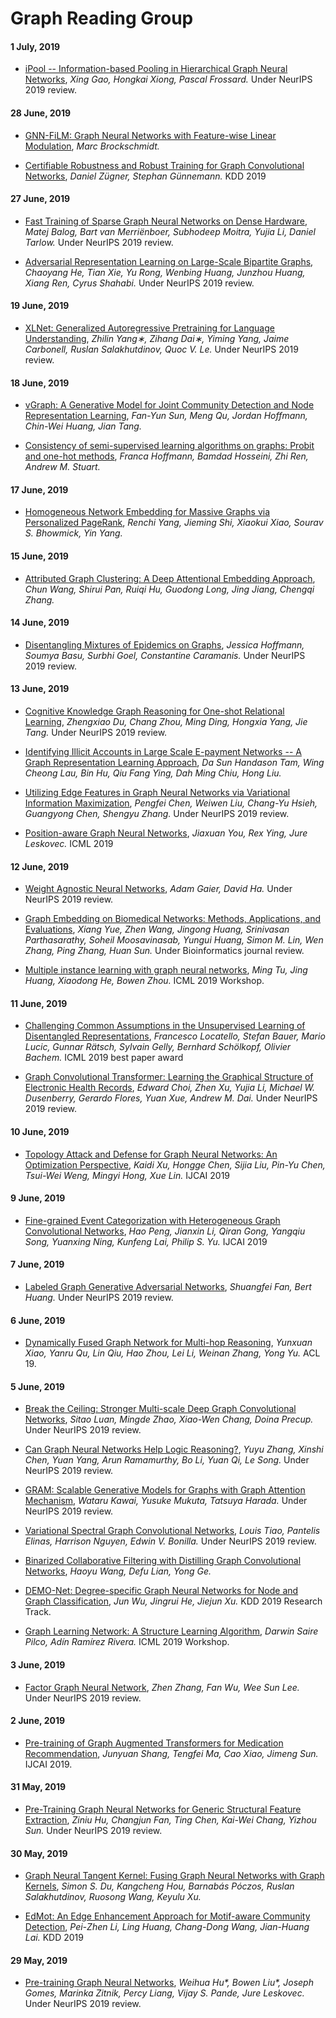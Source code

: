 # Graph Reading Group

#### 1 July, 2019

* [iPool -- Information-based Pooling in Hierarchical Graph Neural Networks](https://arxiv.org/abs/1907.00832), *Xing Gao, Hongkai Xiong, Pascal Frossard.* Under NeurIPS 2019 review.

#### 28 June, 2019

* [GNN-FiLM: Graph Neural Networks with Feature-wise Linear Modulation](https://arxiv.org/abs/1906.12192), *Marc Brockschmidt.* 

* [Certifiable Robustness and Robust Training for Graph Convolutional Networks](https://arxiv.org/abs/1906.12269), *Daniel Zügner, Stephan Günnemann.* KDD 2019

#### 27 June, 2019

* [Fast Training of Sparse Graph Neural Networks on Dense Hardware](https://arxiv.org/abs/1906.11786), *Matej Balog, Bart van Merriënboer, Subhodeep Moitra, Yujia Li, Daniel Tarlow.* Under NeurIPS 2019 review.

* [Adversarial Representation Learning on Large-Scale Bipartite Graphs](https://arxiv.org/abs/1906.11994), *Chaoyang He, Tian Xie, Yu Rong, Wenbing Huang, Junzhou Huang, Xiang Ren, Cyrus Shahabi.* Under NeurIPS 2019 review.

#### 19 June, 2019

* [XLNet: Generalized Autoregressive Pretraining for Language Understanding](https://arxiv.org/abs/1906.08237), *Zhilin Yang∗, Zihang Dai∗, Yiming Yang, Jaime Carbonell, Ruslan Salakhutdinov, Quoc V. Le.* Under NeurIPS 2019 review.

#### 18 June, 2019

* [vGraph: A Generative Model for Joint Community Detection and Node Representation Learning](https://arxiv.org/abs/1906.07159), *Fan-Yun Sun, Meng Qu, Jordan Hoffmann, Chin-Wei Huang, Jian Tang.* 

* [Consistency of semi-supervised learning algorithms on graphs: Probit and one-hot methods](https://arxiv.org/abs/1906.07658), *Franca Hoffmann, Bamdad Hosseini, Zhi Ren, Andrew M. Stuart.*

#### 17 June, 2019

* [Homogeneous Network Embedding for Massive Graphs via Personalized PageRank](https://arxiv.org/abs/1906.06826), *Renchi Yang, Jieming Shi, Xiaokui Xiao, Sourav S. Bhowmick, Yin Yang.*

#### 15 June, 2019

* [Attributed Graph Clustering: A Deep Attentional Embedding Approach](https://arxiv.org/abs/1906.06532), *Chun Wang, Shirui Pan, Ruiqi Hu, Guodong Long, Jing Jiang, Chengqi Zhang.* 

#### 14 June, 2019

* [Disentangling Mixtures of Epidemics on Graphs](https://arxiv.org/abs/1906.06057), *Jessica Hoffmann, Soumya Basu, Surbhi Goel, Constantine Caramanis.* Under NeurIPS 2019 review.

#### 13 June, 2019

* [Cognitive Knowledge Graph Reasoning for One-shot Relational Learning](https://arxiv.org/pdf/1906.05489.pdf), *Zhengxiao Du, Chang Zhou, Ming Ding, Hongxia Yang, Jie Tang.* Under NeurIPS 2019 review.

* [Identifying Illicit Accounts in Large Scale E-payment Networks -- A Graph Representation Learning Approach](https://arxiv.org/abs/1906.05546), *Da Sun Handason Tam, Wing Cheong Lau, Bin Hu, Qiu Fang Ying, Dah Ming Chiu, Hong Liu.* 

* [Utilizing Edge Features in Graph Neural Networks via Variational Information Maximization](https://arxiv.org/abs/1906.05488), *Pengfei Chen, Weiwen Liu, Chang-Yu Hsieh, Guangyong Chen, Shengyu Zhang.* Under NeurIPS 2019 review.

* [Position-aware Graph Neural Networks](https://arxiv.org/abs/1906.04817), *Jiaxuan You, Rex Ying, Jure Leskovec.* ICML 2019

#### 12 June, 2019

* [Weight Agnostic Neural Networks](https://arxiv.org/abs/1906.04358), *Adam Gaier, David Ha.* Under NeurIPS 2019 review.

* [Graph Embedding on Biomedical Networks: Methods, Applications, and Evaluations](https://arxiv.org/abs/1906.05017), *Xiang Yue, Zhen Wang, Jingong Huang, Srinivasan Parthasarathy, Soheil Moosavinasab, Yungui Huang, Simon M. Lin, Wen Zhang, Ping Zhang, Huan Sun.* Under Bioinformatics journal review.

* [Multiple instance learning with graph neural networks](https://arxiv.org/abs/1906.04881), *Ming Tu, Jing Huang, Xiaodong He, Bowen Zhou.* ICML 2019 Workshop.

#### 11 June, 2019

* [Challenging Common Assumptions in the Unsupervised Learning of Disentangled Representations](https://arxiv.org/abs/1811.12359), *Francesco Locatello, Stefan Bauer, Mario Lucic, Gunnar Rätsch, Sylvain Gelly, Bernhard Schölkopf, Olivier Bachem.* ICML 2019 best paper award

* [Graph Convolutional Transformer: Learning the Graphical Structure of Electronic Health Records](https://arxiv.org/abs/1906.04716), *Edward Choi, Zhen Xu, Yujia Li, Michael W. Dusenberry, Gerardo Flores, Yuan Xue, Andrew M. Dai.* Under NeurIPS 2019 review.

#### 10 June, 2019

* [Topology Attack and Defense for Graph Neural Networks: An Optimization Perspective](https://arxiv.org/abs/1906.04214), *Kaidi Xu, Hongge Chen, Sijia Liu, Pin-Yu Chen, Tsui-Wei Weng, Mingyi Hong, Xue Lin.* IJCAI 2019

#### 9 June, 2019

* [Fine-grained Event Categorization with Heterogeneous Graph Convolutional Networks](https://arxiv.org/abs/1906.04580), *Hao Peng, Jianxin Li, Qiran Gong, Yangqiu Song, Yuanxing Ning, Kunfeng Lai, Philip S. Yu.* IJCAI 2019

#### 7 June, 2019

* [Labeled Graph Generative Adversarial Networks](https://arxiv.org/abs/1906.03220), *Shuangfei Fan, Bert Huang.* Under NeurIPS 2019 review.

#### 6 June, 2019

* [Dynamically Fused Graph Network for Multi-hop Reasoning](https://arxiv.org/abs/1905.06933), *Yunxuan Xiao, Yanru Qu, Lin Qiu, Hao Zhou, Lei Li, Weinan Zhang, Yong Yu.* ACL 19.

#### 5 June, 2019

* [Break the Ceiling: Stronger Multi-scale Deep Graph Convolutional Networks](https://arxiv.org/abs/1906.02174), *Sitao Luan, Mingde Zhao, Xiao-Wen Chang, Doina Precup.* Under NeurIPS 2019 review.

* [Can Graph Neural Networks Help Logic Reasoning?](https://arxiv.org/abs/1906.02111), *Yuyu Zhang, Xinshi Chen, Yuan Yang, Arun Ramamurthy, Bo Li, Yuan Qi, Le Song.* Under NeurIPS 2019 review.

* [GRAM: Scalable Generative Models for Graphs with Graph Attention Mechanism](https://arxiv.org/abs/1906.01861), *Wataru Kawai, Yusuke Mukuta, Tatsuya Harada.* Under NeurIPS 2019 review.

* [Variational Spectral Graph Convolutional Networks](https://arxiv.org/abs/1906.01852), *Louis Tiao, Pantelis Elinas, Harrison Nguyen, Edwin V. Bonilla.* Under NeurIPS 2019 review.

* [Binarized Collaborative Filtering with Distilling Graph Convolutional Networks](https://arxiv.org/abs/1906.01829), *Haoyu Wang, Defu Lian, Yong Ge.*

* [DEMO-Net: Degree-specific Graph Neural Networks for Node and Graph Classification](https://arxiv.org/abs/1906.02319), *Jun Wu, Jingrui He, Jiejun Xu.* KDD 2019 Research Track.

* [Graph Learning Network: A Structure Learning Algorithm](https://arxiv.org/abs/1905.12665), *Darwin Saire Pilco, Adín Ramírez Rivera.* ICML 2019 Workshop.

#### 3 June, 2019

* [Factor Graph Neural Network](https://arxiv.org/abs/1906.00554), *Zhen Zhang, Fan Wu, Wee Sun Lee.* Under NeurIPS 2019 review.

#### 2 June, 2019

* [Pre-training of Graph Augmented Transformers for Medication Recommendation](https://arxiv.org/abs/1906.00346), *Junyuan Shang, Tengfei Ma, Cao Xiao, Jimeng Sun.* IJCAI 2019.

#### 31 May, 2019

* [Pre-Training Graph Neural Networks for
Generic Structural Feature Extraction](https://arxiv.org/abs/1905.13728), *Ziniu Hu, Changjun Fan, Ting Chen, Kai-Wei Chang, Yizhou Sun.* Under NeurIPS 2019 review.

#### 30 May, 2019

* [Graph Neural Tangent Kernel: Fusing Graph Neural Networks with Graph Kernels](https://arxiv.org/abs/1905.13192), *Simon S. Du, Kangcheng Hou, Barnabás Póczos, Ruslan Salakhutdinov, Ruosong Wang, Keyulu Xu.*

* [EdMot: An Edge Enhancement Approach for Motif-aware Community Detection](https://arxiv.org/abs/1906.04560), *Pei-Zhen Li, Ling Huang, Chang-Dong Wang, Jian-Huang Lai.* KDD 2019

#### 29 May, 2019

* [Pre-training Graph Neural Networks](https://arxiv.org/abs/1905.12265), *Weihua Hu\*, Bowen Liu\*, Joseph Gomes, Marinka Zitnik, Percy Liang, Vijay S. Pande, Jure Leskovec.* Under NeurIPS 2019 review.


